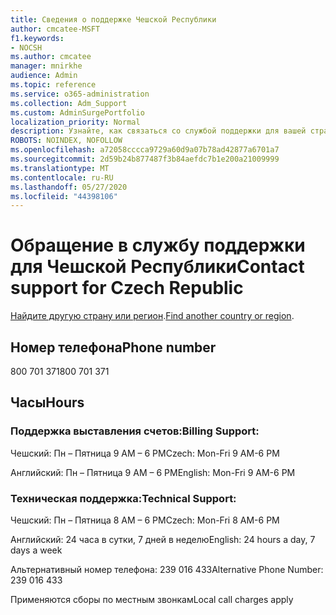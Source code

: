 ```yaml
---
title: Сведения о поддержке Чешской Республики
author: cmcatee-MSFT
f1.keywords:
- NOCSH
ms.author: cmcatee
manager: mnirkhe
audience: Admin
ms.topic: reference
ms.service: o365-administration
ms.collection: Adm_Support
ms.custom: AdminSurgePortfolio
localization_priority: Normal
description: Узнайте, как связаться со службой поддержки для вашей страны или региона.
ROBOTS: NOINDEX, NOFOLLOW
ms.openlocfilehash: a72058cccca9729a60d9a07b78ad42877a6701a7
ms.sourcegitcommit: 2d59b24b877487f3b84aefdc7b1e200a21009999
ms.translationtype: MT
ms.contentlocale: ru-RU
ms.lasthandoff: 05/27/2020
ms.locfileid: "44398106"
---
```

# <a name="contact-support-for-czech-republic"></a><span data-ttu-id="a82e9-103">Обращение в службу поддержки для Чешской Республики</span><span class="sxs-lookup"><span data-stu-id="a82e9-103">Contact support for Czech Republic</span></span>

<span data-ttu-id="a82e9-104">[Найдите другую страну или регион](../contact-support-for-business-products.md).</span><span class="sxs-lookup"><span data-stu-id="a82e9-104">[Find another country or region](../contact-support-for-business-products.md).</span></span>

## <a name="phone-number"></a><span data-ttu-id="a82e9-105">Номер телефона</span><span class="sxs-lookup"><span data-stu-id="a82e9-105">Phone number</span></span>
<span data-ttu-id="a82e9-106">800 701 371</span><span class="sxs-lookup"><span data-stu-id="a82e9-106">800 701 371</span></span>

## <a name="hours"></a><span data-ttu-id="a82e9-107">Часы</span><span class="sxs-lookup"><span data-stu-id="a82e9-107">Hours</span></span>
### <a name="billing-support"></a><span data-ttu-id="a82e9-108">Поддержка выставления счетов:</span><span class="sxs-lookup"><span data-stu-id="a82e9-108">Billing Support:</span></span>

<span data-ttu-id="a82e9-109">Чешский: Пн – Пятница 9 AM – 6 PM</span><span class="sxs-lookup"><span data-stu-id="a82e9-109">Czech: Mon-Fri 9 AM-6 PM</span></span>

<span data-ttu-id="a82e9-110">Английский: Пн – Пятница 9 AM – 6 PM</span><span class="sxs-lookup"><span data-stu-id="a82e9-110">English: Mon-Fri 9 AM-6 PM</span></span>

### <a name="technical-support"></a><span data-ttu-id="a82e9-111">Техническая поддержка:</span><span class="sxs-lookup"><span data-stu-id="a82e9-111">Technical Support:</span></span>

<span data-ttu-id="a82e9-112">Чешский: Пн – Пятница 8 AM – 6 PM</span><span class="sxs-lookup"><span data-stu-id="a82e9-112">Czech: Mon-Fri 8 AM-6 PM</span></span>

<span data-ttu-id="a82e9-113">Английский: 24 часа в сутки, 7 дней в неделю</span><span class="sxs-lookup"><span data-stu-id="a82e9-113">English: 24 hours a day, 7 days a week</span></span>

<span data-ttu-id="a82e9-114">Альтернативный номер телефона: 239 016 433</span><span class="sxs-lookup"><span data-stu-id="a82e9-114">Alternative Phone Number: 239 016 433</span></span>

<span data-ttu-id="a82e9-115">Применяются сборы по местным звонкам</span><span class="sxs-lookup"><span data-stu-id="a82e9-115">Local call charges apply</span></span>
